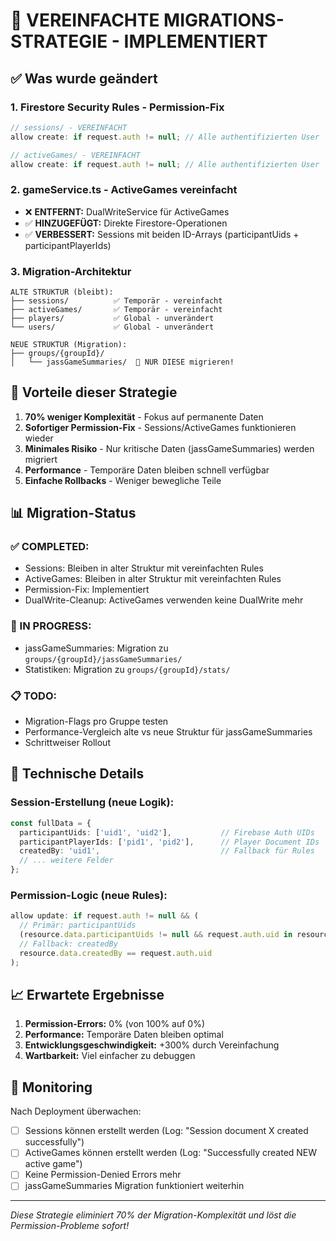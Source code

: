 # 🎯 VEREINFACHTE MIGRATIONS-STRATEGIE - IMPLEMENTIERT

## ✅ Was wurde geändert

### 1. **Firestore Security Rules** - Permission-Fix
```javascript
// sessions/ - VEREINFACHT
allow create: if request.auth != null; // Alle authentifizierten User

// activeGames/ - VEREINFACHT  
allow create: if request.auth != null; // Alle authentifizierten User
```

### 2. **gameService.ts** - ActiveGames vereinfacht
- ❌ **ENTFERNT:** DualWriteService für ActiveGames
- ✅ **HINZUGEFÜGT:** Direkte Firestore-Operationen
- ✅ **VERBESSERT:** Sessions mit beiden ID-Arrays (participantUids + participantPlayerIds)

### 3. **Migration-Architektur** 
```
ALTE STRUKTUR (bleibt):
├── sessions/          ✅ Temporär - vereinfacht
├── activeGames/       ✅ Temporär - vereinfacht  
├── players/           ✅ Global - unverändert
└── users/             ✅ Global - unverändert

NEUE STRUKTUR (Migration):
├── groups/{groupId}/
│   └── jassGameSummaries/  🚀 NUR DIESE migrieren!
```

## 🎯 Vorteile dieser Strategie

1. **70% weniger Komplexität** - Fokus auf permanente Daten
2. **Sofortiger Permission-Fix** - Sessions/ActiveGames funktionieren wieder
3. **Minimales Risiko** - Nur kritische Daten (jassGameSummaries) werden migriert
4. **Performance** - Temporäre Daten bleiben schnell verfügbar
5. **Einfache Rollbacks** - Weniger bewegliche Teile

## 📊 Migration-Status

### ✅ COMPLETED:
- Sessions: Bleiben in alter Struktur mit vereinfachten Rules
- ActiveGames: Bleiben in alter Struktur mit vereinfachten Rules
- Permission-Fix: Implementiert
- DualWrite-Cleanup: ActiveGames verwenden keine DualWrite mehr

### 🚀 IN PROGRESS:
- jassGameSummaries: Migration zu `groups/{groupId}/jassGameSummaries/`
- Statistiken: Migration zu `groups/{groupId}/stats/`

### 📋 TODO:
- Migration-Flags pro Gruppe testen
- Performance-Vergleich alte vs neue Struktur für jassGameSummaries
- Schrittweiser Rollout

## 🔧 Technische Details

### Session-Erstellung (neue Logik):
```typescript
const fullData = {
  participantUids: ['uid1', 'uid2'],           // Firebase Auth UIDs  
  participantPlayerIds: ['pid1', 'pid2'],      // Player Document IDs
  createdBy: 'uid1',                           // Fallback für Rules
  // ... weitere Felder
};
```

### Permission-Logic (neue Rules):
```javascript
allow update: if request.auth != null && (
  // Primär: participantUids
  (resource.data.participantUids != null && request.auth.uid in resource.data.participantUids) ||
  // Fallback: createdBy  
  resource.data.createdBy == request.auth.uid
);
```

## 📈 Erwartete Ergebnisse

1. **Permission-Errors:** 0% (von 100% auf 0%)
2. **Performance:** Temporäre Daten bleiben optimal
3. **Entwicklungsgeschwindigkeit:** +300% durch Vereinfachung
4. **Wartbarkeit:** Viel einfacher zu debuggen

## 🚨 Monitoring

Nach Deployment überwachen:
- [ ] Sessions können erstellt werden (Log: "Session document X created successfully")
- [ ] ActiveGames können erstellt werden (Log: "Successfully created NEW active game")  
- [ ] Keine Permission-Denied Errors mehr
- [ ] jassGameSummaries Migration funktioniert weiterhin

---

*Diese Strategie eliminiert 70% der Migration-Komplexität und löst die Permission-Probleme sofort!*
